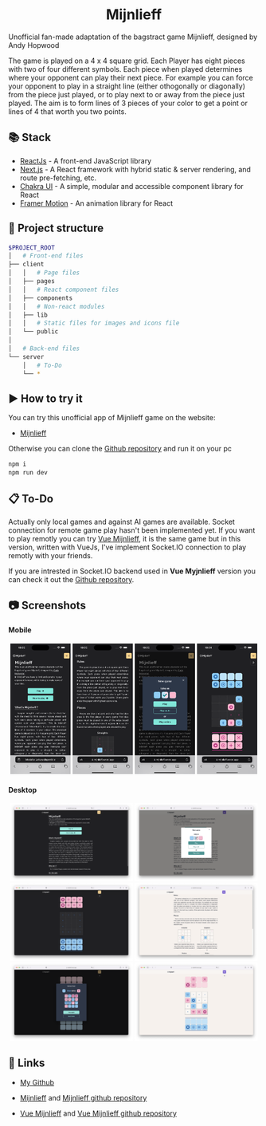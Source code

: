 <div align='center'>
  <h1 class='my-8'>Mijnlieff</h1>
</div>

Unofficial fan-made adaptation of the bagstract game Mijnlieff, designed by Andy Hopwood

The game is played on a 4 x 4 square grid. Each Player has eight pieces with two of four different symbols. Each piece when played determines where your opponent can play their next piece. For example you can force your opponent to play in a straight line (either othogonally or diagonally) from the piece just played, or to play next to or away from the piece just played. The aim is to form lines of 3 pieces of your color to get a point or lines of 4 that worth you two points.

## 📚 Stack

- <a href="https://react.dev" target="_blank">ReactJs</a> - A front-end JavaScript library
- <a href="https://nextjs.org/" target="_blank">Next.js</a> - A React framework with hybrid static & server rendering, and route pre-fetching, etc.
- <a href="https://chakra-ui.com/" target="_blank">Chakra UI</a> - A simple, modular and accessible component library for React
- <a href="https://www.framer.com/motion/" target="_blank">Framer Motion</a> - An animation library for React

## 📂 Project structure

```sh
$PROJECT_ROOT
│   # Front-end files
├── client
│   │   # Page files
│   ├── pages
│   │   # React component files
│   ├── components
│   │   # Non-react modules
│   ├── lib
│   │   # Static files for images and icons file
│   └── public
│
│   # Back-end files
└── server
    │   # To-Do
    └── *
```

## ▶️ How to try it

You can try this unofficial app of Mijnlieff game on the website:

- <a href="https://mijnlieff.vercel.app" target="_blank">Mijnlieff</a>

Otherwise you can clone the <a href="https://github.com/AlessioPoggi99/Fan-made-Mijnlieff" target="_blank">Github repository</a> and run it on your pc

```sh
npm i
npm run dev
```

## 📋 To-Do

Actually only local games and against AI games are available. Socket connection for remote game play hasn't been implemented yet.
If you want to play remotly you can try <a href="https://mijnlieff.netlify.app" target="_blank">Vue Mijnlieff</a>, it is the same game
but in this version, written with VueJs, I've implement Socket.IO connection to play remotly with your friends.

If you are intrested in Socket.IO backend used in **Vue Myjnlieff** version you can check it out the <a href="https://github.com/AlessioPoggi99/vue-mijnlieff" target="_blank">Github repository</a>.

## 📷 Screenshots

#### Mobile

<p align="center" class='grid grid-cols-4 gap-x-2'>
  <img width="24%" class="rounded-md shadow-black shadow-lg" alt="mobile-home1" src="/screenshots/mobile1.png"/>
  <img width="24%" class="rounded-md shadow-black shadow-lg" alt="mobile-rules" src="/screenshots/mobile2.png"/>
  <img width="24%" class="rounded-md shadow-black shadow-lg" alt="mobile-home2" src="/screenshots/mobile3.png"/>
  <img width="24%" class="rounded-md shadow-black shadow-lg" alt="mobile-game" src="/screenshots/mobile4.png"/>
</p>

#### Desktop

<p align="center" class='grid grid-cols-2 gap-x-2'>
  <img width="49%" alt="desktop-home1" src="/screenshots/desktop1.png"/>
  <img width="49%" alt="desktop-home2" src="/screenshots/desktop2.png"/>
  <img width="49%" alt="desktop-game1" src="/screenshots/desktop3.png"/>
  <img width="49%" alt="desktop-rules" src="/screenshots/desktop4.png"/>
  <img width="49%" alt="desktop-gameover" src="/screenshots/desktop5.png"/>
  <img width="49%" alt="desktop-game2" src="/screenshots/desktop6.png"/>
</p>

## 🔗 Links

- <a href="https://github.com/AlessioPoggi99" target="_blank">My Github</a>

- <span><a href="https://www.mijnlieff.alessiopoggi.org" target="_blank">Mijnlieff</a> and <a href="https://github.com/AlessioPoggi99/Fan-made-Mijnlieff" target="_blank">Mijnlieff github repository</a></span>

- <span><a href="https://mijnlieff.netlify.app" target="_blank">Vue Mijnlieff</a> and <a href="https://github.com/AlessioPoggi99/vue-mijnlieff" target="_blank">Vue Mijnlieff github repository</a></span>
